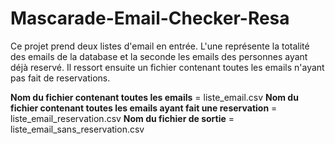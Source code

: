# Mascarade-Email-Checker-Resa
Ce projet prend deux listes d'email en entrée. L'une représente la totalité des emails de la database et la seconde les emails des personnes ayant déjà reservé.
Il ressort ensuite un fichier contenant toutes les emails n'ayant pas fait de reservations.

**Nom du fichier contenant toutes les emails** = liste_email.csv
**Nom du fichier contenant toutes les emails ayant fait une reservation** = liste_email_reservation.csv
**Nom du fichier de sortie** = liste_email_sans_reservation.csv
